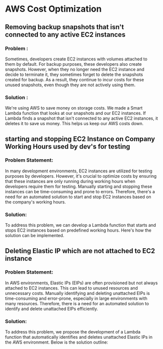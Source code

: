 # AWS Cost Optimization 

## Removing backup snapshots that isn't connected to any active EC2 instances

### Problem :
Sometimes, developers create EC2 instances with volumes attached to them by default. For backup purposes, these developers also create snapshots. However, when they no longer need the EC2 instance and decide to terminate it, they sometimes forget to delete the snapshots created for backup. As a result, they continue to incur costs for these unused snapshots, even though they are not actively using them.

### Solution :
We're using AWS to save money on storage costs. We made a Smart Lambda function that looks at our snapshots and our EC2 instances. If Lambda finds a snapshot that isn't connected to any active EC2 instances, it deletes it to save us money. This helps us keep our AWS costs down.


## starting and stopping EC2 Instance on Company Working Hours used by dev's for testing

### Problem Statement:
In many development environments, EC2 instances are utilized for testing purposes by developers. However, it's crucial to optimize costs by ensuring that these instances are only running during working hours when developers require them for testing. Manually starting and stopping these instances can be time-consuming and prone to errors. Therefore, there's a need for an automated solution to start and stop EC2 instances based on the company's working hours.

### Solution:
To address this problem, we can develop a Lambda function that starts and stops EC2 instances based on predefined working hours. Here's how the solution can be implemented.


## Deleting Elastic IP which are not attached to EC2 instance  

### Problem Statement:
In AWS environments, Elastic IPs (EIPs) are often provisioned but not always attached to EC2 instances. This can lead to unused resources and unnecessary costs. Manually identifying and deleting unattached EIPs is time-consuming and error-prone, especially in large environments with many resources. Therefore, there is a need for an automated solution to identify and delete unattached EIPs efficiently.

### Solution:
To address this problem, we propose the development of a Lambda function that automatically identifies and deletes unattached Elastic IPs in the AWS environment. Below is the solution outline:

